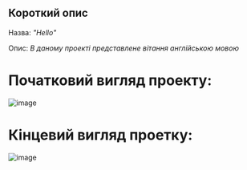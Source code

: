## **Короткий опис**

Назва:  *"Hello"*

Опис: *В даному проекті представлене вітання англійською мовою*

# Початковий вигляд проекту:

![image](https://user-images.githubusercontent.com/89830180/132122096-f62cd8e5-ad5c-4cca-bc77-a51a31788c6d.png)

# Кінцевий вигляд проетку:

![image](https://user-images.githubusercontent.com/89830180/132122580-f6213154-dab2-4dca-8298-04b2c450c556.png)

